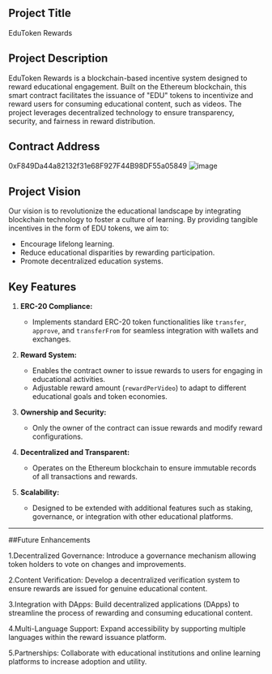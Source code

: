 ## Project Title
EduToken Rewards

## Project Description
EduToken Rewards is a blockchain-based incentive system designed to reward educational engagement. Built on the Ethereum blockchain, this smart contract facilitates the issuance of "EDU" tokens to incentivize and reward users for consuming educational content, such as videos. The project leverages decentralized technology to ensure transparency, security, and fairness in reward distribution.

## Contract Address
0xF849Da44a82132f31e68F927F44B98DF55a05849
![image](https://github.com/user-attachments/assets/5ce4357e-d099-4a3c-88b2-0513945ff8b1)


## Project Vision
Our vision is to revolutionize the educational landscape by integrating blockchain technology to foster a culture of learning. By providing tangible incentives in the form of EDU tokens, we aim to:
- Encourage lifelong learning.
- Reduce educational disparities by rewarding participation.
- Promote decentralized education systems.

## Key Features
1. **ERC-20 Compliance:**
   - Implements standard ERC-20 token functionalities like `transfer`, `approve`, and `transferFrom` for seamless integration with wallets and exchanges.

2. **Reward System:**
   - Enables the contract owner to issue rewards to users for engaging in educational activities.
   - Adjustable reward amount (`rewardPerVideo`) to adapt to different educational goals and token economies.

3. **Ownership and Security:**
   - Only the owner of the contract can issue rewards and modify reward configurations.

4. **Decentralized and Transparent:**
   - Operates on the Ethereum blockchain to ensure immutable records of all transactions and rewards.

5. **Scalability:**
   - Designed to be extended with additional features such as staking, governance, or integration with other educational platforms.

---

##Future Enhancements

1.Decentralized Governance:
Introduce a governance mechanism allowing token holders to vote on changes and improvements.

2.Content Verification:
Develop a decentralized verification system to ensure rewards are issued for genuine educational content.

3.Integration with DApps:
Build decentralized applications (DApps) to streamline the process of rewarding and consuming educational content.

4.Multi-Language Support:
Expand accessibility by supporting multiple languages within the reward issuance platform.

5.Partnerships:
Collaborate with educational institutions and online learning platforms to increase adoption and utility.


